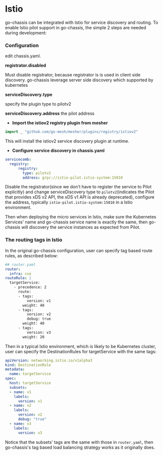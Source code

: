 Istio
=====

go-chassis can be integrated with Istio for service discovery and routing. To enable Istio pilot support in go-chassis, the simple 2 steps are needed during development:

### Configuration

edit chassis.yaml.

**registrator.disabled**

 Must disable registrator, because registrator is is used in client side discovery. go-chassis leverage server side discovery which supported by kubernetes

**serviceDiscovery.type**

 specify the plugin type to pilotv2

**serviceDiscovery.address**
 the pilot address


- **Import the istiov2 registry plugin from mesher**

```go
import _ "github.com/go-mesh/mesher/plugins/registry/istiov2"
```

   This will install the istiov2 service discovery plugin at runtime.

- **Configure service discovery in chassis.yaml**

```yaml
servicecomb:
  registry:
      registry:
        type: pilotv2
        address: grpc://istio-pilot.istio-system:15010
```

Disable the registrator(since we don't have to register the service to Pilot explicitly) and change serviceDiscovery type to `pilotv2`(indicates the Pilot that provides xDS v2 API, the xDS v1 API is already deprecated), configure the address, typically `istio-pilot.istio-system:15010` in a Istio environment.

Then when deploying the micro services in Istio, make sure the Kubernetes Services' name and go-chassis service name is exactly the same, then go-chassis will discovery the service instances as expected from Pilot.


### The routing tags in Istio

In the original go-chassis configuration, user can specify tag based route rules, as described below:

```yaml
## router.yaml
router:
  infra: cse
routeRule: |
  targetService:
    - precedence: 2
      route:
      - tags:
          version: v1
        weight: 40
      - tags:
          version: v2
          debug: true
        weight: 40
      - tags:
          version: v3
        weight: 20
```
Then in a typical Istio environment, which is likely to be Kubernetes cluster, user can specify the DestinationRules for targetService with the same tags:

```yaml
apiVersion: networking.istio.io/v1alpha3
kind: DestinationRule
metadata:
  name: targetService
spec:
  host: targetService
  subsets:
  - name: v1
    labels:
      version: v1
  - name: v2
    labels:
      version: v2
      debug: "true"
  - name: v3
    labels:
      version: v3
```

Notice that the subsets' tags are the same with those in `router.yaml`, then go-chassis's tag based load balancing strategy works as it originally does.

